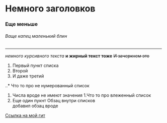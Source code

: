 # Немного заголовков
### Еще меньше
###### Ваще капец маленький блин
---
*немного курсивного текста*
**и жирный текст тоже**
~~И зачеркнем это~~

1. Первый пункт списка
2. Второй
3. И даже третий

..* Что то про не нумерованный список
1. Числа вроде не имеют значения
  1.Что то про влеженный список
4. Еще один пукнт
   Обзац внутри списков  
   добавил обзац вроде

[Ссылка на мой гит](https://github.com/mat973/first-project/commit/0f2018f39de032790c95f3521db3edf3b43a6d17?w=0&diff=split "Да мой гит")
